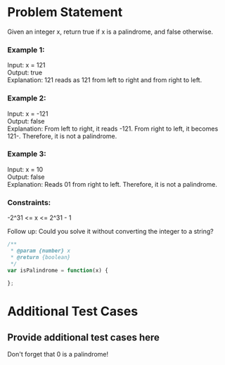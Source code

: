 # Problem Statement
Given an integer x, return true if x is a palindrome, and false otherwise.   

### Example 1:

Input: x = 121   
Output: true   
Explanation: 121 reads as 121 from left to right and from right to left.     

### Example 2:

Input: x = -121   
Output: false   
Explanation: From left to right, it reads -121. From right to left, it becomes 121-. Therefore, it is not a palindrome.   

### Example 3:

Input: x = 10   
Output: false   
Explanation: Reads 01 from right to left. Therefore, it is not a palindrome.   

### Constraints:

-2^31 <= x <= 2^31 - 1

Follow up: Could you solve it without converting the integer to a string?

```js
/**
 * @param {number} x
 * @return {boolean}
 */
var isPalindrome = function(x) {
    
};
```

# Additional Test Cases

## Provide additional test cases here 
Don't forget that 0 is a palindrome!
